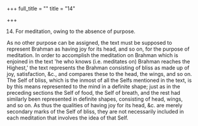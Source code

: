 +++
full_title = ""
title = "14"

+++


14. For meditation, owing to the absence of purpose.

As no other purpose can be assigned, the text must be supposed to represent Brahman as having joy for its head, and so on, for the purpose of meditation. In order to accomplish the meditation on Brahman which is enjoined in the text 'he who knows (i.e. meditates on) Brahman reaches the Highest,' the text represents the Brahman consisting of bliss as made up of joy, satisfaction, &c., and compares these to the head, the wings, and so on. The Self of bliss, which is the inmost of all the Selfs mentioned in the text, is by this means represented to the mind in a definite shape; just as in the preceding sections the Self of food, the Self of breath, and the rest had similarly been represented in definite shapes, consisting of head, wings, and so on. As thus the qualities of having joy for its head, &c. are merely secondary marks of the Self of bliss, they are not necessarily included in each meditation that involves the idea of that Self.


